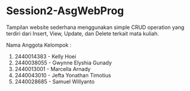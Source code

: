# Session2-AsgWebProg

Tampilan website sederhana menggunakan simple CRUD operation yang terdiri dari Insert, View, Update, dan Delete terkait mata kuliah.

Nama Anggota Kelompok :
1. 2440014383 - Kelly Hoei
2. 2440038055 - Gwynne Elyshia Gunady
3. 2440013001 - Marcella Arnady
4. 2440043010 - Jefta Yonathan Timotius
5. 2440028685 - Samuel Willyanto
